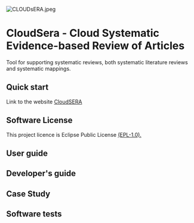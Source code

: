 ![CLOUDsERA.jpeg](https://github.com/spi-fm/CloudSERA/blob/master/CloudSERA-sm.jpeg)

# CloudSera - Cloud Systematic Evidence-based Review of Articles
Tool for supporting systematic reviews, both systematic literature reviews and systematic mappings.

## Quick start
Link to the website [CloudSERA](http://slr.uca.es)

## Software License
This project licence is Eclipse Public License [(EPL-1.0).](https://www.eclipse.org/legal/epl-v10.html)
## User guide

## Developer's guide

## Case Study

## Software tests
